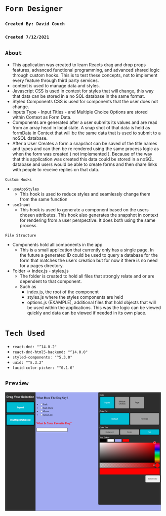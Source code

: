 # `Form Designer`

### `Created By: David Couch`
### `Created 7/12/2021`

## `About`
- This application was created to learn Reacts drag and drop props features, advanced functional programming, and advanced shared logic through custom hooks. This is to test these concepts, not to implement every feature through third party services.
- context is used to manage data and styles.
- Javascript CSS is used in context for styles that will change, this way that data can be stored in a no SQL database in the same format.
- Styled Components CSS is used for components that the user does not change.
- Inputs Type - Input Titles - and Multiple Choice Options are stored within Context as Form Data.
- Components are generated after a user submits its values and are read from an array head in local state. A snap shot of that data is held as formData in Context that will be the same data that is used to submit to a noSQL database.
- After a User Creates a form a snapshot can be saved of the title names and types and can then be re rendered using the same process logic as when the form was created ( not implemented ). Because of the way that this application was created this data could be stored in a noSQL database and users would be able to create forms and then share links with people to receive replies on that data.

`Custom Hooks`

- `useAppStyles`
    - This hook is used to reduce styles and seamlessly change them from the same function
- `useInput`
    - This hook is used to generate a component based on the users chosen attributes. This hook also generates the snapshot in context for rendering from a user perspective. It does both using the same process.

`File Structure`

- Components hold all components in the app
    - This is a small application that currently only has a single page. In the future a generated ID could be used to query a database for the form that matches the users creation but for now it there is no need for a pages directory.
- Folder -> index.js - styles.js
    - The folder is created to hold all files that strongly relate and or are dependent to that component.
    - Such as
        - index.js, the root of the component
        - styles.js where the styles components are held
        - options.js (EXAMPLE), additional files that hold objects that will be used within the applications. This was the logic can be viewed quickly and data can be viewed if needed in its own place.


# `Tech Used`

- `react-dnd: "^14.0.2"`
- `react-dnd-html5-backend: "^14.0.0"`
- `styled-components: "^5.3.0"`
- `uuid: "^8.3.2"`
- `lucid-color-picker: "^0.1.0"`

## `Preview`

<img src="./public/img/form-designer-concept.png">